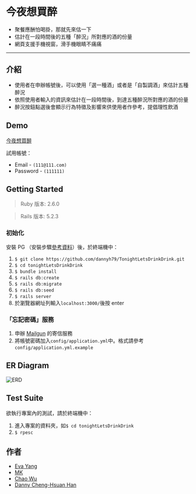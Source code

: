 # 今夜想買醉
- 聚餐應酬怕喝掛，那就先來估一下
- 估計在一段時間後的五種「醉況」所對應的酒的份量
- 網頁支援手機視窗，滑手機眼睛不痛痛
---
## 介紹
- 使用者在申辦帳號後，可以使用「選一種酒」或者是「自製調酒」來估計五種醉況
- 依照使用者輸入的資訊來估計在一段時間後，到達五種醉況所對應的酒的份量
- 醉況按鈕點選後會顯示行為特徵及影響來供使用者作參考，提倡理性飲酒

## Demo
[今夜想買醉](https://tonight-lets-drink-drink.herokuapp.com/)

試用帳號：
- Email - `(111@111.com)`
- Password - `(111111)`

## Getting Started
> Ruby 版本: 2.6.0

> Rails 版本: 5.2.3

### 初始化
安裝 PG （安裝步驟[參考資料](https://www.postgresql.org/download/)）後，於終端機中：
1. `$ git clone https://github.com/dannyh79/TonightLetsDrinkDrink.git`
2. `$ cd tonightLetsDrinkDrink`
3. `$ bundle install`
4. `$ rails db:create`
5. `$ rails db:migrate` 
6. `$ rails db:seed`
7. `$ rails server`
8. 於瀏覽器網址列輸入`localhost:3000/`後按 enter

### 「忘記密碼」服務
1. 申辦 [Mailgun](https://www.mailgun.com/) 的寄信服務
2. 將帳號密碼加入`config/application.yml`中。格式請參考`config/application.yml.example`

## ER Diagram
![ERD](https://gist.github.com/dannyh79/830e1f1fca212b71e0fa288431abc7b5/raw/5b3e3aca4949096c978a6c6134db33c73e0560ec/ERD%252006.24.png)

## Test Suite
欲執行專案內的測試，請於終端機中：
1. 進入專案的資料夾，如`$ cd tonightLetsDrinkDrink`
2. `$ rpesc`

## 作者
- [Eva Yang](https://github.com/evayangms)
- [MK](https://github.com/mkx777)
- [Chao Wu](https://github.com/chaochaowu)
- [Danny Cheng-Hsuan Han](https://github.com/dannyh79)